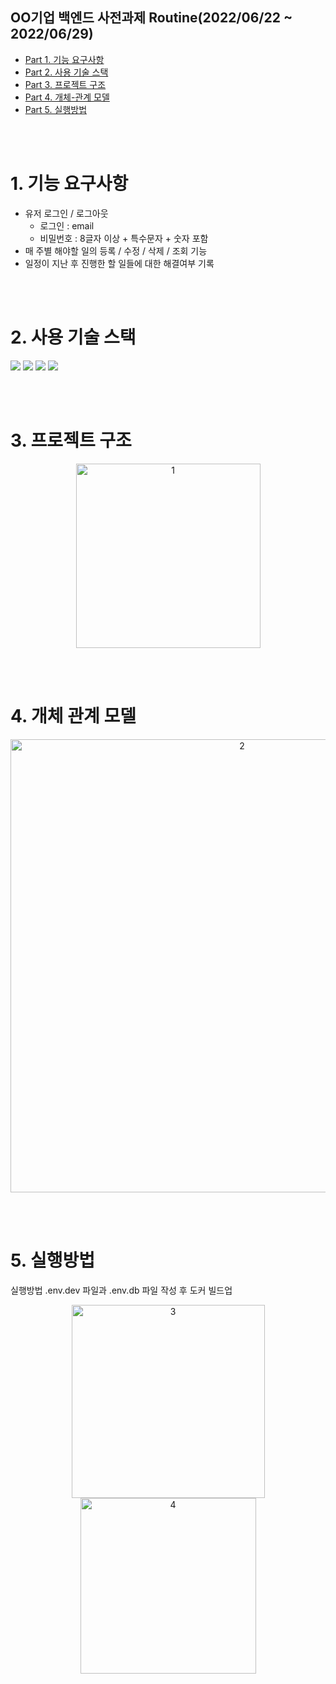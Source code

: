 ## OO기업 백엔드 사전과제 Routine(2022/06/22 ~ 2022/06/29)
- [Part 1. 기능 요구사항](#1-기능-요구사항)
- [Part 2. 사용 기술 스택](#2-사용-기술-스택)
- [Part 3. 프로젝트 구조](#3-프로젝트-구조)
- [Part 4. 개체-관계 모델](#4-개체-관계-모델)
- [Part 5. 실행방법](#5-실행방법)


<br><br>

# 1. 기능 요구사항
- 유저 로그인 / 로그아웃
    - 로그인 : email
    - 비밀번호 : 8글자 이상 + 특수문자 + 숫자 포함
- 매 주별 해야할 일의 등록 / 수정 / 삭제 / 조회 기능
- 일정이 지난 후 진행한 할 일들에 대한 해결여부 기록


<br><br>

# 2. 사용 기술 스택
<p>
    <img src="https://img.shields.io/badge/Docker-2496ED?style=flat-square&logo=Docker&logoColor=white"/>
    <img src="https://img.shields.io/badge/Python-3776AB?style=flat-square&logo=Python&logoColor=white"/>
    <img src="https://img.shields.io/badge/Django-092E20?style=flat-square&logo=Django&logoColor=white"/>
    <img src="https://img.shields.io/badge/PostgreSQL-4169E1?style=flat-square&logo=PostgreSQL&logoColor=white"/>
</p>
<br><br>

# 3. 프로젝트 구조
<p align="center">
  <img width="295" alt="1" src="https://user-images.githubusercontent.com/82914197/176438570-33252ce6-5375-429d-9965-58983e69ddda.png">
</p>
<br><br>

# 4. 개체 관계 모델
<p align="center">
  <img width="725" alt="2" src="https://user-images.githubusercontent.com/82914197/176439235-124750c3-a43f-45ad-a75e-d9722b5cf6e6.png">
</p>
<br><br>

# 5. 실행방법
실행방법 .env.dev 파일과 .env.db 파일 작성 후 도커 빌드업
<p align="center">
    <img width="309" alt="3" src="https://user-images.githubusercontent.com/82914197/176442308-e5c98a9b-b988-409f-b064-aae1fce85eb6.png">
    <img width="281" alt="4" src="https://user-images.githubusercontent.com/82914197/176441554-bffe55b1-5b7d-4d18-a0db-ff9fb6fc5a28.png">
</p>




